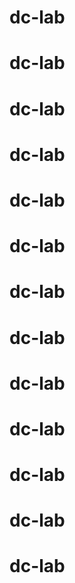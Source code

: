# dc-lab
# dc-lab
# dc-lab
# dc-lab
# dc-lab
# dc-lab
# dc-lab
# dc-lab
# dc-lab
# dc-lab
# dc-lab
# dc-lab
# dc-lab
